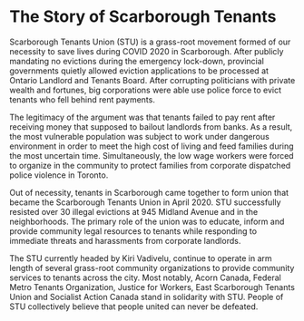 # The Story of Scarborough Tenants

Scarborough Tenants Union (STU) is a grass-root movement formed of our necessity to save lives during COVID 2020 in Scarborough. After publicly mandating no evictions during the emergency lock-down, provincial governments quietly allowed eviction applications to be processed at Ontario Landlord and Tenants Board. After corrupting politicians with private wealth and fortunes, big corporations were able use police force to evict tenants who fell behind rent payments.

The legitimacy of the argument was that tenants failed to pay rent after receiving money that supposed to bailout landlords from banks. As a result, the most vulnerable population was subject to work under dangerous environment in order to meet the high cost of living and feed families during the most uncertain time. Simultaneously, the low wage workers were forced to organize in the community to protect families from corporate dispatched police violence in Toronto.

Out of necessity, tenants in Scarborough came together to form union that became the Scarborough Tenants Union in April 2020. STU successfully resisted over 30 illegal evictions at 945 Midland Avenue and in the neighborhoods. The primary role of the union was to educate, inform and provide community legal resources to tenants while responding to immediate threats and harassments from corporate landlords.

The STU currently headed by Kiri Vadivelu, continue to operate in arm length of several grass-root community organizations to provide community services to tenants across the city. Most notably, Acorn Canada, Federal Metro Tenants Organization, Justice for Workers, East Scarborough Tenants Union and Socialist Action Canada stand in solidarity with STU. People of STU collectively believe that people united can never be defeated.
